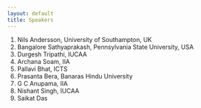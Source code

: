```yaml
---
layout: default
title: Speakers
---
```


1. Nils Andersson, University of Southampton, UK
1. Bangalore Sathyaprakash, Pennsylvania State University, USA
1. Durgesh Tripathi, IUCAA
1. Archana Soam, IIA
1. Pallavi Bhat, ICTS
1. Prasanta Bera, Banaras Hindu University
1. G C Anupama, IIA
1. Nishant Singh, IUCAA
1. Saikat Das
